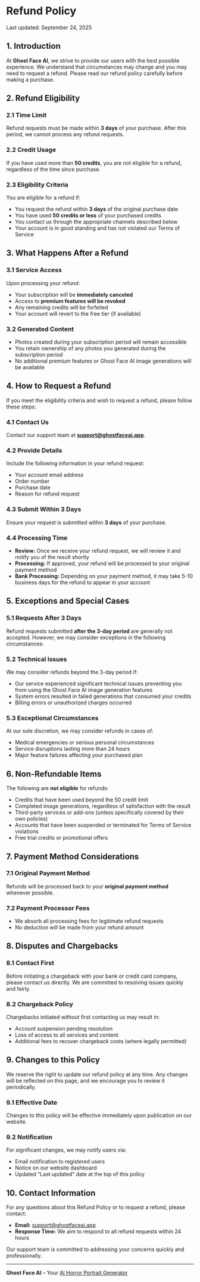 # Refund Policy

Last updated: September 24, 2025

## 1. Introduction

At **Ghost Face AI**, we strive to provide our users with the best possible experience. We understand that circumstances may change and you may need to request a refund. Please read our refund policy carefully before making a purchase.

## 2. Refund Eligibility

### 2.1 Time Limit

Refund requests must be made within **3 days** of your purchase. After this period, we cannot process any refund requests.

### 2.2 Credit Usage

If you have used more than **50 credits**, you are not eligible for a refund, regardless of the time since purchase.

### 2.3 Eligibility Criteria

You are eligible for a refund if:

- You request the refund within **3 days** of the original purchase date
- You have used **50 credits or less** of your purchased credits
- You contact us through the appropriate channels described below
- Your account is in good standing and has not violated our Terms of Service

## 3. What Happens After a Refund

### 3.1 Service Access

Upon processing your refund:

- Your subscription will be **immediately canceled**
- Access to **premium features will be revoked**
- Any remaining credits will be forfeited
- Your account will revert to the free tier (if available)

### 3.2 Generated Content

- Photos created during your subscription period will remain accessible
- You retain ownership of any photos you generated during the subscription period
- No additional premium features or Ghost Face AI image generations will be available

## 4. How to Request a Refund

If you meet the eligibility criteria and wish to request a refund, please follow these steps:

### 4.1 Contact Us

Contact our support team at **[support@ghostfaceai.app](mailto:support@ghostfaceai.app)**.

### 4.2 Provide Details

Include the following information in your refund request:

- Your account email address
- Order number
- Purchase date
- Reason for refund request

### 4.3 Submit Within 3 Days

Ensure your request is submitted within **3 days** of your purchase.

### 4.4 Processing Time

- **Review:** Once we receive your refund request, we will review it and notify you of the result shortly
- **Processing:** If approved, your refund will be processed to your original payment method
- **Bank Processing:** Depending on your payment method, it may take 5-10 business days for the refund to appear in your account

## 5. Exceptions and Special Cases

### 5.1 Requests After 3 Days

Refund requests submitted **after the 3-day period** are generally not accepted. However, we may consider exceptions in the following circumstances:

### 5.2 Technical Issues

We may consider refunds beyond the 3-day period if:

- Our service experienced significant technical issues preventing you from using the Ghost Face AI image generation features
- System errors resulted in failed generations that consumed your credits
- Billing errors or unauthorized charges occurred

### 5.3 Exceptional Circumstances

At our sole discretion, we may consider refunds in cases of:

- Medical emergencies or serious personal circumstances
- Service disruptions lasting more than 24 hours
- Major feature failures affecting your purchased plan

## 6. Non-Refundable Items

The following are **not eligible** for refunds:

- Credits that have been used beyond the 50 credit limit
- Completed image generations, regardless of satisfaction with the result
- Third-party services or add-ons (unless specifically covered by their own policies)
- Accounts that have been suspended or terminated for Terms of Service violations
- Free trial credits or promotional offers

## 7. Payment Method Considerations

### 7.1 Original Payment Method

Refunds will be processed back to your **original payment method** whenever possible.

### 7.2 Payment Processor Fees

- We absorb all processing fees for legitimate refund requests
- No deduction will be made from your refund amount

## 8. Disputes and Chargebacks

### 8.1 Contact First

Before initiating a chargeback with your bank or credit card company, please contact us directly. We are committed to resolving issues quickly and fairly.

### 8.2 Chargeback Policy

Chargebacks initiated without first contacting us may result in:

- Account suspension pending resolution
- Loss of access to all services and content
- Additional fees to recover chargeback costs (where legally permitted)

## 9. Changes to this Policy

We reserve the right to update our refund policy at any time. Any changes will be reflected on this page, and we encourage you to review it periodically.

### 9.1 Effective Date

Changes to this policy will be effective immediately upon publication on our website.

### 9.2 Notification

For significant changes, we may notify users via:

- Email notification to registered users
- Notice on our website dashboard
- Updated "Last updated" date at the top of this policy

## 10. Contact Information

For any questions about this Refund Policy or to request a refund, please contact:

- **Email:** [support@ghostfaceai.app](mailto:support@ghostfaceai.app)
- **Response Time:** We aim to respond to all refund requests within 24 hours

Our support team is committed to addressing your concerns quickly and professionally.

---

**Ghost Face AI** – Your [AI Horror Portrait Generator](https://ghostfaceai.app)